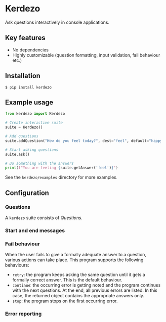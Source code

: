 # Kerdezo

Ask questions interactively in console applications.

## Key features

- No dependencies
- Highly customizable (question formatting, input validation, fail behaviour etc.)

## Installation

    $ pip install kerdezo

## Example usage

```python
from kerdezo import Kerdezo

# Create interactive suite
suite = Kerdezo()

# Add questions
suite.addQuestion("How do you feel today?", dest="feel", default="happy")

# Start asking questions
suite.ask()

# Do something with the answers
print(f"You are feeling {suite.getAnswer('feel')}")
```

See the `kerdezo/examples` directory for more examples.

## Configuration

### Questions

A `kerdezo` suite consists of *Questions*.

### Start and end messages

### Fail behaviour

When the user fails to give a formally adequate answer to a question, various
actions can take place. This program supports the following behaviours:

- `retry`: the program keeps asking the same question until it gets a formally
  correct answer. This is the default behaviour.
- `continue`: the occurring error is getting noted and the program continues
  with the next questions. At the end, all previous errors are listed. In this
  case, the returned object contains the appropriate answers only.
- `stop`: the program stops on the first occurring error.

### Error reporting
